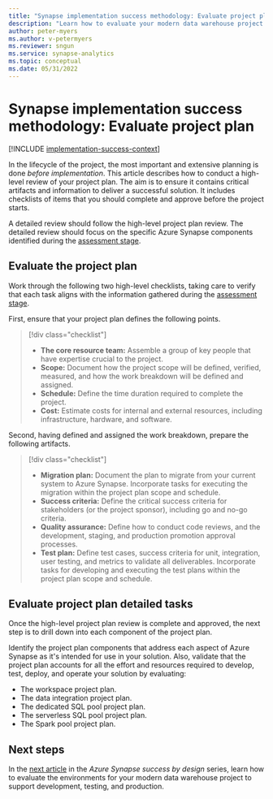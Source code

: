 ```yaml
---
title: "Synapse implementation success methodology: Evaluate project plan"
description: "Learn how to evaluate your modern data warehouse project plan before the project starts."
author: peter-myers
ms.author: v-petermyers
ms.reviewer: sngun
ms.service: synapse-analytics
ms.topic: conceptual
ms.date: 05/31/2022
---
```


# Synapse implementation success methodology: Evaluate project plan

[!INCLUDE [implementation-success-context](includes/implementation-success-context.md)]

In the lifecycle of the project, the most important and extensive planning is done *before implementation*. This article describes how to conduct a high-level review of your project plan. The aim is to ensure it contains critical artifacts and information to deliver a successful solution. It includes checklists of items that you should complete and approve before the project starts.

A detailed review should follow the high-level project plan review. The detailed review should focus on the specific Azure Synapse components identified during the [assessment stage](implementation-success-assess-environment.md).

## Evaluate the project plan

Work through the following two high-level checklists, taking care to verify that each task aligns with the information gathered during the [assessment stage](implementation-success-assess-environment.md).

First, ensure that your project plan defines the following points.

> [!div class="checklist"]
> - **The core resource team:** Assemble a group of key people that have expertise crucial to the project.
> - **Scope:** Document how the project scope will be defined, verified, measured, and how the work breakdown will be defined and assigned.
> - **Schedule:** Define the time duration required to complete the project.
> - **Cost:** Estimate costs for internal and external resources, including infrastructure, hardware, and software.

Second, having defined and assigned the work breakdown, prepare the following artifacts.

> [!div class="checklist"]
> - **Migration plan:** Document the plan to migrate from your current system to Azure Synapse. Incorporate tasks for executing the migration within the project plan scope and schedule.
> - **Success criteria:** Define the critical success criteria for stakeholders (or the project sponsor), including go and no-go criteria.
> - **Quality assurance:** Define how to conduct code reviews, and the development, staging, and production promotion approval processes.
> - **Test plan:** Define test cases, success criteria for unit, integration, user testing, and metrics to validate all deliverables. Incorporate tasks for developing and executing the test plans within the project plan scope and schedule.

## Evaluate project plan detailed tasks

Once the high-level project plan review is complete and approved, the next step is to drill down into each component of the project plan.

Identify the project plan components that address each aspect of Azure Synapse as it's intended for use in your solution. Also, validate that the project plan accounts for all the effort and resources required to develop, test, deploy, and operate your solution by evaluating:

- The workspace project plan.
- The data integration project plan.
- The dedicated SQL pool project plan.
- The serverless SQL pool project plan.
- The Spark pool project plan.

## Next steps

In the [next article](implementation-success-evaluate-solution-development-environment-design.md) in the *Azure Synapse success by design* series, learn how to evaluate the environments for your modern data warehouse project to support development, testing, and production.
